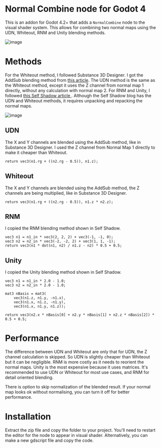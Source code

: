 # **Normal Combine node for Godot 4**

This is an addon for Godot 4.2+ that adds a `NormalCombine` node to the visual shader system. This allows for combining two normal maps using the UDN, Whiteout, RNM and Unity blending methods.

![image](https://github.com/user-attachments/assets/bf99915d-4ba0-491c-8b0f-a3384aa219d8) 

# Methods

For the Whiteout method, I followed Substance 3D Designer. I got the AddSub blending method from [this article](https://campi3d.com/External/MariExtensionPack/userGuide5R7/CustomBlendModes.html#AddSub2). The UDN method is the same as the Whiteout method, except it uses the Z channel from normal map 1 directly, without any calculation with normal map 2. For RNM and Unity, I followed [this Self Shadow article ](https://blog.selfshadow.com/publications/blending-in-detail/). Although the Self Shadow blog has the UDN and Whiteout methods, it requires unpacking and repacking the normal maps.

![image](https://github.com/user-attachments/assets/5be629bb-b68f-4d5e-834b-e68ba9982ca9)


## UDN

The X and Y channels are blended using the AddSub method, like in Substance 3D Designer. I used the Z channel from Normal Map 1 directly to make it cheaper than Whiteout.

	return vec3(n1.rg + ((n2.rg - 0.5)), n1.z);

## Whiteout

The X and Y channels are blended using the AddSub method, the Z channels are being multiplied, like in Substance 3D Designer.

	return vec3(n1.rg + ((n2.rg - 0.5)), n1.z * n2.z);

## RNM

I copied the RNM blending method shown in Self Shadow.

	vec3 n1 = n1_in * vec3(2, 2, 2) + vec3(-1, -1, 0);
	vec3 n2 = n2_in * vec3(-2, -2, 2) + vec3(1, 1, -1);
	return vec3(n1 * dot(n1, n2) / n1.z - n2) * 0.5 + 0.5;

## Unity

I copied the Unity blending method shown in Self Shadow.

	vec3 n1 = n1_in * 2.0 - 1.0;
	vec3 n2 = n2_in * 2.0 - 1.0;
					
	mat3 nBasis = mat3(
		vec3(n1.z, n1.y, -n1.x),
		vec3(n1.x, n1.z, -n1.y),	
		vec3(n1.x, n1.y, n1.z));
					
	return vec3(n2.x * nBasis[0] + n2.y * nBasis[1] + n2.z * nBasis[2]) * 0.5 + 0.5;

# Performance

The difference between UDN and Whiteout are only that for UDN, the Z channel calculation is skipped. So UDN is slightly cheaper than Whiteout but it can be negligible. RNM is more costly as it needs to reorient the normal maps. Unity is the most expensive because it uses matrices. It's recommended to use UDN or Whiteout for most use cases, and RNM for detail oriented blending.

There is option to skip normalization of the blended result. If your normal map looks ok without normalising, you can turn it off for better performance.

# Installation

Extract the zip file and copy the folder to your project. You'll need to restart the editor for the node to appear in visual shader.
Alternatively, you can make a new gdscript file and copy the code.

